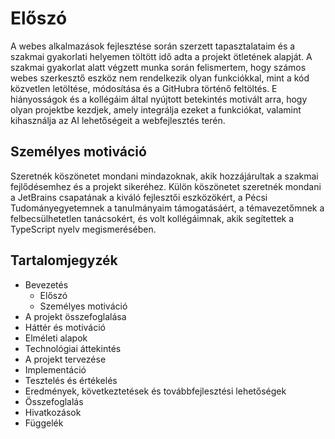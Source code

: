 # Előszó
A webes alkalmazások fejlesztése során szerzett tapasztalataim és a szakmai gyakorlati helyemen töltött idő adta a projekt ötletének alapját.
A szakmai gyakorlat alatt végzett munka során felismertem, hogy számos webes szerkesztő eszköz nem rendelkezik olyan funkciókkal, mint a kód közvetlen letöltése,
módosítása és a GitHubra történő feltöltés. E hiányosságok és a kollégáim által nyújtott betekintés motivált arra,
hogy olyan projektbe kezdjek, amely integrálja ezeket a funkciókat, valamint kihasználja az AI lehetőségeit a webfejlesztés terén.

## Személyes motiváció
Szeretnék köszönetet mondani mindazoknak,
akik hozzájárultak a szakmai fejlődésemhez és a projekt sikeréhez.
Külön köszönetet szeretnék mondani a JetBrains csapatának a kiváló fejlesztői eszközökért,
a Pécsi Tudományegyetemnek a tanulmányaim támogatásáért, a témavezetőmnek a felbecsülhetetlen tanácsokért,
és volt kollégáimnak, akik segítettek a TypeScript nyelv megismerésében.

## Tartalomjegyzék
- Bevezetés
    - Előszó
    - Személyes motiváció
- A projekt összefoglalása
- Háttér és motiváció
- Elméleti alapok
- Technológiai áttekintés
- A projekt tervezése
- Implementáció
- Tesztelés és értékelés
- Eredmények, következtetések és továbbfejlesztési lehetőségek
- Összefoglalás
- Hivatkozások
- Függelék


